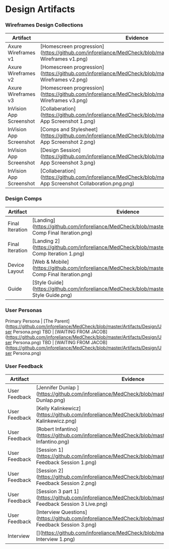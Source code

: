 # Design Artifacts

### Wireframes Design Collections
Artifact | Evidence 
--- | --- 
Axure Wireframes v1 | [Homescreen progression](https://github.com/inforeliance/MedCheck/blob/master/Artifacts/Design/Axure Wireframes v1.png)
Axure Wireframes v2 | [Homescreen progression](https://github.com/inforeliance/MedCheck/blob/master/Artifacts/Design/Axure Wireframes v2.png)
Axure Wireframes v3 | [Homescreen progression](https://github.com/inforeliance/MedCheck/blob/master/Artifacts/Design/Axure Wireframes v3.png)
InVision App Screenshot | [Collaberation](https://github.com/inforeliance/MedCheck/blob/master/Artifacts/Design/InVision App Screenshot 1.png)
InVision App Screenshot | [Comps and Stylesheet](https://github.com/inforeliance/MedCheck/blob/master/Artifacts/Design/InVision App Screenshot 2.png)
InVision App Screenshot | [Design Session](https://github.com/inforeliance/MedCheck/blob/master/Artifacts/Design/InVision App Screenshot 3.png)
InVision App Screenshot | [Collaberation](https://github.com/inforeliance/MedCheck/blob/master/Artifacts/Design/InVision App Screenshot Collaboration.png.png)

### Design Comps
Artifact | Evidence 
--- | --- 
Final Iteration | [Landing](https://github.com/inforeliance/MedCheck/blob/master/Artifacts/Design/Design Comp Final Iteration.png)
Final Iteration | [Landing 2](https://github.com/inforeliance/MedCheck/blob/master/Artifacts/Design/Design Comp Iteration 1.png)
Device Layout | [Web & Mobile](https://github.com/inforeliance/MedCheck/blob/master/Artifacts/Design/Design Comp Final Iteration.png)
Guide | [Style Guide](https://github.com/inforeliance/MedCheck/blob/master/Artifacts/Design/Design Style Guide.png)

### User Personas
Primary Persona | [The Parent](https://github.com/inforeliance/MedCheck/blob/master/Artifacts/Design/User Persona.png)
TBD | [WAITING FROM JACOB](https://github.com/inforeliance/MedCheck/blob/master/Artifacts/Design/User Persona.png)
TBD | [WAITING FROM JACOB](https://github.com/inforeliance/MedCheck/blob/master/Artifacts/Design/User Persona.png)

### User Feedback
Artifact | Evidence 
--- | --- 
User Feedback | [Jennifer Dunlap ](https://github.com/inforeliance/MedCheck/blob/master/Artifacts/Design/Jennifer Dunlap.png)
User Feedback  | [Kelly Kalinkewicz](https://github.com/inforeliance/MedCheck/blob/master/Artifacts/Design/Kelly Kalinkewicz.png)
User Feedback | [Robert Infantino](https://github.com/inforeliance/MedCheck/blob/master/Artifacts/Design/Robert Infantino.png)
User Feedback | [Session 1](https://github.com/inforeliance/MedCheck/blob/master/Artifacts/Design/User Feedback Session 1.png)
User Feedback | [Session 2](https://github.com/inforeliance/MedCheck/blob/master/Artifacts/Design/User Feedback Session 2.png)
User Feedback | [Session 3 part 1](https://github.com/inforeliance/MedCheck/blob/master/Artifacts/Design/User Feedback Session 3 Live.png)
User Feedback | [Interview Questions](https://github.com/inforeliance/MedCheck/blob/master/Artifacts/Design/User Feedback Session 3.png)
Interview | [](https://github.com/inforeliance/MedCheck/blob/master/Artifacts/Design/User Interview 1.png)


